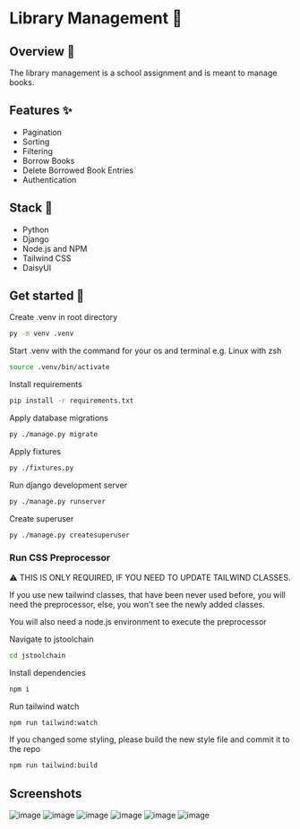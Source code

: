 # Library Management 📕

## Overview 🌻
The library management is a school assignment and is meant to manage books.

## Features ✨
* Pagination
* Sorting
* Filtering
* Borrow Books
* Delete Borrowed Book Entries
* Authentication

## Stack 🐍
* Python
* Django
* Node.js and NPM
* Tailwind CSS
* DaisyUI

## Get started 🚀

Create .venv in root directory
```bash
py -m venv .venv
```

Start .venv with the command for your os and terminal
e.g. Linux with zsh  
```bash
source .venv/bin/activate
```

Install requirements
```bash
pip install -r requirements.txt
```

Apply database migrations
```bash
py ./manage.py migrate
```

Apply fixtures
```bash
py ./fixtures.py
```

Run django development server
```bash
py ./manage.py runserver
```

Create superuser
```bash
py ./manage.py createsuperuser
```

### Run CSS Preprocessor
⚠ THIS IS ONLY REQUIRED, IF YOU NEED TO UPDATE TAILWIND CLASSES. 

If you use new tailwind classes, that have been never used before, you will need the preprocessor, else, you won't see the newly added classes.

You will also need a node.js environment to execute the preprocessor

Navigate to jstoolchain
```bash
cd jstoolchain
```

Install dependencies
```bash
npm i
```

Run tailwind watch
```bash
npm run tailwind:watch
```

If you changed some styling, please build the new style file and commit it to the repo
```bash
npm run tailwind:build
```


## Screenshots
![image](https://github.com/mlhmz/library_management/assets/66556288/4198531c-430d-4fd3-97c7-877657cc2e05)
![image](https://github.com/mlhmz/library_management/assets/66556288/9e27f796-5e19-46cf-945e-ca1739d698bb)
![image](https://github.com/mlhmz/library_management/assets/66556288/51fa702d-5437-44f4-9c00-cf3fe129d165)
![image](https://github.com/mlhmz/library_management/assets/66556288/47b73f24-1e34-4e60-b7e7-f9e921c2f9b3)
![image](https://github.com/mlhmz/library_management/assets/66556288/68b266c3-c842-4a61-a882-1bd0539fc033)
![image](https://github.com/mlhmz/library_management/assets/66556288/4e7e7031-fc48-43a0-88a4-a6430da5686a)

